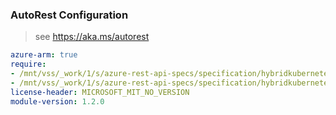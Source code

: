 ### AutoRest Configuration

> see https://aka.ms/autorest

``` yaml
azure-arm: true
require:
- /mnt/vss/_work/1/s/azure-rest-api-specs/specification/hybridkubernetes/resource-manager/readme.md
- /mnt/vss/_work/1/s/azure-rest-api-specs/specification/hybridkubernetes/resource-manager/readme.go.md
license-header: MICROSOFT_MIT_NO_VERSION
module-version: 1.2.0

```